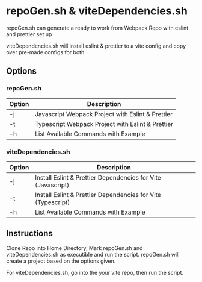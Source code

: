 # repoGen.sh & viteDependencies.sh

repoGen.sh can generate a ready to work from Webpack Repo with eslint and
prettier set up

viteDependencies.sh will install eslint & prettier to a vite config and copy
over pre-made configs for both 

## Options

### repoGen.sh

| Option | Description                                       |
| ------ | ------------------------------------------------- |
| -j     | Javascript Webpack Project with Eslint & Prettier |
| -t     | Typescript Webpack Project with Eslint & Prettier |
| -h     | List Available Commands with Example |

### viteDependencies.sh

| Option | Description                                       |
| ------ | ------------------------------------------------- |
| -j     | Install Eslint & Prettier Dependencies for Vite (Javascript) |
| -t     | Install Eslint & Prettier Dependencies for Vite (Typescript) |
| -h     | List Available Commands with Example |

## Instructions

Clone Repo into Home Directory, Mark repoGen.sh and viteDependencies.sh as 
executible and run the script. repoGen.sh will create a project based on the
options given. 

For viteDependencies.sh, go into the your vite repo, then run the script. 
